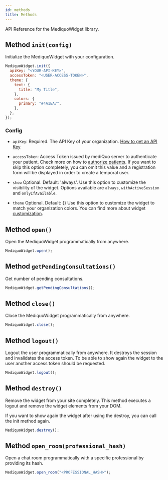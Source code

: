 ```yaml
---
id: methods
title: Methods
---
```


API Reference for the MediquoWidget library.

## Method `init(config)`

Initialize the MediquoWidget with your configuration.

```js
MediquoWidget.init({
  apiKey: "<YOUR-API-KEY>",
  accessToken: "<USER-ACCESS-TOKEN>",
  theme: {
    text: {
      title: "My Title",
    },
    colors: {
      primary: "#4A1EA7",
    },
  },
});
```

### Config

- `apiKey`: Required. The API Key of your organization. [How to get an API Key](/docs/introduction#step-1-apply-and-receive-approval-for-your-organization)

- `accessToken`: Access Token issued by mediQuo server to authenticate your patient. Check more on how to
  [authorize patients](/docs/sdk/widget/authentication). If you want to skip this option completely, you can omit this value and a registration form will be displayed in order to create a temporal user.

- `show` Optional. Default: 'always'.
  Use this option to customize the visibility of the widget. Options available are `always`, `withActiveSession` and `onlyIfAvailable`.
- `theme` Optional. Default: {}
  Use this option to customize the widget to match your organization colors. You can find more about widget [customization](/docs/sdk/widget/customization).

## Method `open()`

Open the MediquoWidget programmatically from anywhere.

```js
MediquoWidget.open();
```

## Method `getPendingConsultations()`

Get number of pending consultations.

```js
MediquoWidget.getPendingConsultations();
```

## Method `close()`

Close the MediquoWidget programmatically from anywhere.

```js
MediquoWidget.close();
```

## Method `logout()`

Logout the user programmatically from anywhere. It destroys the session and invalidates the access token. To be able to show again the widget to the user another access token should be requested.

```js
MediquoWidget.logout();
```

## Method `destroy()`

Remove the widget from your site completely. This method executes a logout and remove the widget elements from your DOM.

If you want to show again the widget after using the destroy, you can call the init method again.

```js
MediquoWidget.destroy();
```

## Method `open_room(professional_hash)`

Open a chat room programmatically with a specific professional by providing its hash.

```js
MediquoWidget.open_room("<PROFESSIONAL_HASH>");
```


